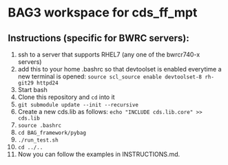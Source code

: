 # BAG3 workspace for cds_ff_mpt

## Instructions (specific for BWRC servers):
1. ssh to a server that supports RHEL7 (any one of the bwrcr740-x servers)
2. add this to your home .bashrc so that devtoolset is enabled everytime a new terminal is opened: `source scl_source enable devtoolset-8 rh-git29 httpd24`
3. Start bash
4. Clone this repository and `cd` into it
5. `git submodule update --init --recursive`
6. Create a new cds.lib as follows: `echo "INCLUDE cds.lib.core" >> cds.lib`
7. `source .bashrc`
8. `cd BAG_framework/pybag`
9. `./run_test.sh`
10. `cd ../..`
11. Now you can follow the examples in INSTRUCTIONS.md.
